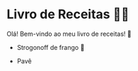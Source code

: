 # Livro de Receitas :woman_cook:

Olá! Bem-vindo ao meu livro de receitas! :wave:

- Strogonoff de frango :chicken:

- Pavê
